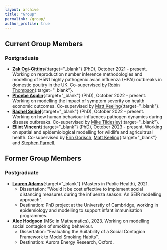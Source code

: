 ```yaml
---
layout: archive
title: "Group"
permalink: /group/
author_profile: true
---
```


## Current Group Members

### Postgraduate

* [**Zak Ogi-Gittins**](https://warwick.ac.uk/fac/sci/mathsys/people/students/2020intake/gittins/){:target="_blank"} (PhD), October 2021 - present. Working on reproduction number inference methodologies and modelling of H5N1 highly pathogenic avian influenza (HPAI) outbreaks in domestic poultry in the UK. Co-supervised by [Robin Thompson](https://www.robin-thompson.co.uk/){:target="_blank"}.
* [**Phoebe Asplin**](https://warwick.ac.uk/fac/sci/mathsys/people/students/2021intake/asplin/){:target="_blank"} (PhD), October 2022 - present. Working on modelling the impact of symptom severity on health economic outcomes. Co-supervised by [Matt Keeling](https://warwick.ac.uk/fac/sci/maths/people/staff/matt_keeling/){:target="_blank"}.
* [**Rachel Seibel**](https://warwick.ac.uk/fac/sci/mathsys/people/students/2021intake/lantz/){:target="_blank"} (PhD), October 2022 - present. Working on how human behaviour influences pathogen dynamics during disease outbreaks. Co-supervised by [Mike Tildesley](https://warwick.ac.uk/fac/sci/lifesci/people/mtildesley/){:target="_blank"}.
* [**Elliot Vincent**](https://warwick.ac.uk/fac/sci/mathsys/people/students/2022intake/vincent/){:target="_blank"} (PhD), October 2023 - present. Working on spatial and epidemiological modelling for wildlife and agricultrual health. Co-supervised by [Erin Gorisch](https://warwick.ac.uk/fac/sci/lifesci/people/egorsich/), [Matt Keeling](https://warwick.ac.uk/fac/sci/maths/people/staff/matt_keeling/){:target="_blank"} and [Stephen Parnell](https://warwick.ac.uk/fac/sci/lifesci/people/sparnell/).

## Former Group Members

### Postgraduate

* [**Lauren Adams**](https://www.vet.cam.ac.uk/staff/lauren-adams){:target="_blank"} (Masters in Public Health), 2021. 
    * Dissertation: "Would it be cost effective to implement social distancing measures during the influenza season: An SEIR modelling approach".
    * Destination: PhD project at the Universtiy of Cambridge, working in epidemiology and modelling to support infant immunisation programmes.
* **Alec Hodgson** (MSc in Mathematics), 2023. Working on modelling social contagion of smoking behaviour.  
    * Dissertation: "Evaluating the Suitability of a Social Contagion Framework to Model Smoking Habits".
    * Destination: Aurora Energy Research, Oxford.